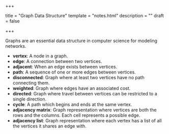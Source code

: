 +++

title = "Graph Data Structure"
template = "notes.html"
description = ""
draft = false

+++

Graphs are an essential data structure in computer science for modeling networks.

- **vertex**: A node in a graph.
- **edge**: A connection between two vertices.
- **adjacent**: When an edge exists between vertices.
- **path**: A sequence of one or more edges between vertices.
- **disconnected**: Graph where at least two vertices have no path connecting them.
- **weighted**: Graph where edges have an associated cost.
- **directed**: Graph where travel between vertices can be restricted to a single direction.
- **cycle**: A path which begins and ends at the same vertex.
- **adjacency matrix**: Graph representation where vertices are both the rows and the columns. Each cell represents a possible edge.
- **adjacency list**: Graph representation where each vertex has a list of all the vertices it shares an edge with.